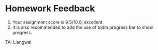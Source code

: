 # Homework Feedback

1. Your assignment score is 9.5/10.0, excellent.
2. It is also recommended to add the use of tqdm progress bar to show progress.

TA: Liangwei

